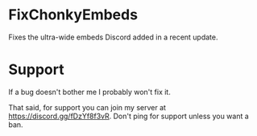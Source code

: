 # FixChonkyEmbeds

Fixes the ultra-wide embeds Discord added in a recent update.

# Support
If a bug doesn't bother me I probably won't fix it.

That said, for support you can join my server at https://discord.gg/fDzYf8f3vR.
Don't ping for support unless you want a ban.
